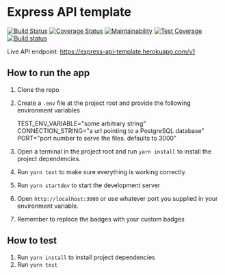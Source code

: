 # Express API template

[![Build Status](https://travis-ci.com/chidimo/Express-API-Template.svg?token=vRPqNDsj84fjiYCWzphq&branch=master)](https://travis-ci.com/chidimo/Express-API-Template)
[![Coverage Status](https://coveralls.io/repos/github/chidimo/Express-API-Template/badge.svg?branch=master)](https://coveralls.io/github/chidimo/Express-API-Template?branch=master)
[![Maintainability](https://api.codeclimate.com/v1/badges/b6cf857f9c2ff789743e/maintainability)](https://codeclimate.com/github/chidimo/Express-API-Template/maintainability)
[![Test Coverage](https://api.codeclimate.com/v1/badges/b6cf857f9c2ff789743e/test_coverage)](https://codeclimate.com/github/chidimo/Express-API-Template/test_coverage)
[![Build status](https://ci.appveyor.com/api/projects/status/h2uvmx9yft68k6b2?svg=true)](https://ci.appveyor.com/project/chidimo/express-api-template)

Live API endpoint: <https://express-api-template.herokuapp.com/v1> 

## How to run the app

1. Clone the repo
1. Create a `.env` file at the project root and provide the following environment variables 

    TEST_ENV_VARIABLE="some arbitrary string"
    CONNECTION_STRING="a url pointing to a PostgreSQL database"
    PORT="port number to serve the files. defaults to 3000"

1. Open a terminal in the project root and run `yarn install` to install the project dependencies.
1. Run `yarn test` to make sure everything is working correctly.
1. Run `yarn startdev` to start the development server
1. Open `http://localhost:3000` or use whatever port you supplied in your environment variable.
1. Remember to replace the badges with your custom badges

## How to test

1. Run `yarn install` to install project dependencies
1. Run `yarn test`
